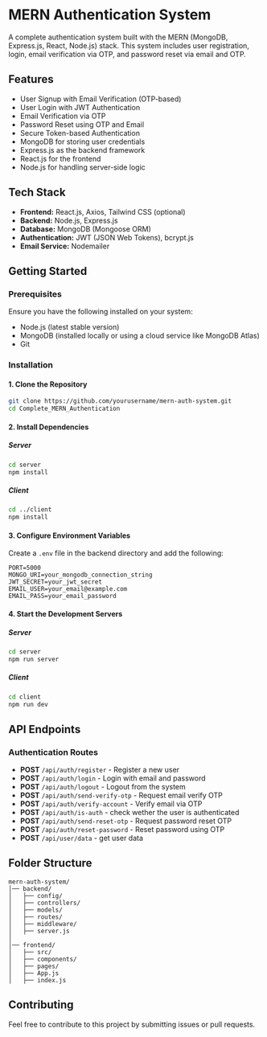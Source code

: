 # MERN Authentication System

A complete authentication system built with the MERN (MongoDB, Express.js, React, Node.js) stack. This system includes user registration, login, email verification via OTP, and password reset via email and OTP.

## Features

- User Signup with Email Verification (OTP-based)
- User Login with JWT Authentication
- Email Verification via OTP
- Password Reset using OTP and Email
- Secure Token-based Authentication
- MongoDB for storing user credentials
- Express.js as the backend framework
- React.js for the frontend
- Node.js for handling server-side logic

## Tech Stack

- **Frontend:** React.js, Axios, Tailwind CSS (optional)
- **Backend:** Node.js, Express.js
- **Database:** MongoDB (Mongoose ORM)
- **Authentication:** JWT (JSON Web Tokens), bcrypt.js
- **Email Service:** Nodemailer

## Getting Started

### Prerequisites

Ensure you have the following installed on your system:

- Node.js (latest stable version)
- MongoDB (installed locally or using a cloud service like MongoDB Atlas)
- Git

### Installation

#### 1. Clone the Repository
```bash
git clone https://github.com/yourusername/mern-auth-system.git
cd Complete_MERN_Authentication
```

#### 2. Install Dependencies

##### Server
```bash
cd server
npm install
```

##### Client
```bash
cd ../client
npm install
```

#### 3. Configure Environment Variables
Create a `.env` file in the backend directory and add the following:

```env
PORT=5000
MONGO_URI=your_mongodb_connection_string
JWT_SECRET=your_jwt_secret
EMAIL_USER=your_email@example.com
EMAIL_PASS=your_email_password
```

#### 4. Start the Development Servers

##### Server
```bash
cd server
npm run server
```

##### Client
```bash
cd client
npm run dev
```

## API Endpoints

### Authentication Routes

- **POST** `/api/auth/register` - Register a new user
- **POST** `/api/auth/login` - Login with email and password
- **POST** `/api/auth/logout` - Logout from the system
- **POST** `/api/auth/send-verify-otp` - Request email verify OTP
- **POST** `/api/auth/verify-account` - Verify email via OTP
- **POST** `/api/auth/is-auth` - check wether the user is authenticated
- **POST** `/api/auth/send-reset-otp` - Request password reset OTP
- **POST** `/api/auth/reset-password` - Reset password using OTP
- **POST** `/api/user/data` - get user data

## Folder Structure

```
mern-auth-system/
│── backend/
│   ├── config/
│   ├── controllers/
│   ├── models/
│   ├── routes/
│   ├── middleware/
│   ├── server.js
│
│── frontend/
│   ├── src/
│   ├── components/
│   ├── pages/
│   ├── App.js
│   ├── index.js
```

## Contributing

Feel free to contribute to this project by submitting issues or pull requests.



